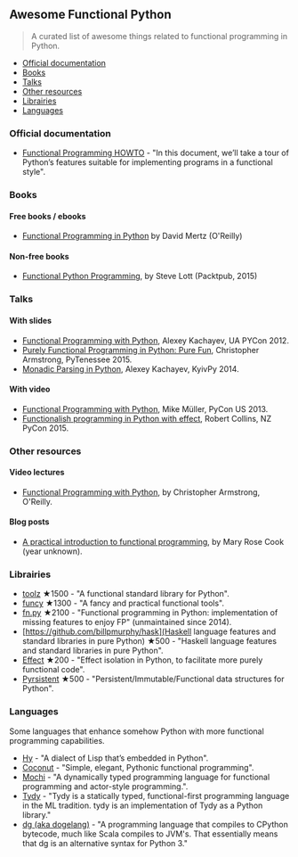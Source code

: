 ## Awesome Functional Python

> A curated list of awesome things related to functional programming in Python.

- [Official documentation](#official-documentation)
- [Books](#books)
- [Talks](#talks)
- [Other resources](#other-resources)
- [Librairies](#librairies)
- [Languages](#languages)


### Official documentation

- [Functional Programming HOWTO](https://docs.python.org/3/howto/functional.html) - "In this document, we’ll take a tour of Python’s features suitable for implementing programs in a functional style".


### Books

#### Free books / ebooks

- [Functional Programming in Python](http://www.oreilly.com/programming/free/files/functional-programming-python.pdf) by David Mertz (O'Reilly)

#### Non-free books

- [Functional Python Programming](https://www.packtpub.com/application-development/functional-python-programming), by Steve Lott (Packtpub, 2015)


### Talks

#### With slides

- [Functional Programming with Python](http://kachayev.github.io/talks/uapycon2012/), Alexey Kachayev, UA PYCon 2012.
- [Purely Functional Programming in Python: Pure Fun](https://speakerdeck.com/radix/purely-functional-programming-in-python-pure-fun), Christopher Armstrong, PyTenessee 2015.
- [Monadic Parsing in Python](https://speakerdeck.com/kachayev/monadic-parsing-in-python), Alexey Kachayev, KyivPy 2014.

#### With video

- [Functional Programming with Python](https://www.youtube.com/watch?v=Ta1bAMOMFOI), Mike Müller, PyCon US 2013.
- [Functionalish programming in Python with effect](https://www.youtube.com/watch?v=fM5d_2BS6FY), Robert Collins, NZ PyCon 2015.

### Other resources

#### Video lectures

- [Functional Programming with Python](http://shop.oreilly.com/product/0636920042778.do), by Christopher Armstrong, O'Reilly.

#### Blog posts

- [A practical introduction to functional programming](https://maryrosecook.com/blog/post/a-practical-introduction-to-functional-programming), by Mary Rose Cook (year unknown).


### Librairies

- [toolz](https://github.com/pytoolz/toolz) ★1500 - "A functional standard library for Python".
- [funcy](https://github.com/suor/funcy/) ★1300 - "A fancy and practical functional tools".
- [fn.py](https://github.com/kachayev/fn.py) ★2100 - "Functional programming in Python: implementation of missing features to enjoy FP" (unmaintained since 2014).
- [https://github.com/billpmurphy/hask](Haskell language features and standard libraries in pure Python) ★500 - "Haskell language features and standard libraries in pure Python".
- [Effect](https://github.com/python-effect/effect) ★200 - "Effect isolation in Python, to facilitate more purely functional code".
- [Pyrsistent](https://github.com/tobgu/pyrsistent) ★500 - "Persistent/Immutable/Functional data structures for Python". 


### Languages

Some languages that enhance somehow Python with more functional programming capabilities.

- [Hy](http://docs.hylang.org/en/latest/) - "A dialect of Lisp that’s embedded in Python".
- [Coconut](http://coconut-lang.org/) - "Simple, elegant, Pythonic functional programming".
- [Mochi](https://github.com/i2y/mochi) - "A dynamically typed programming language for functional programming and actor-style programming.".
- [Tydy](https://github.com/cyrus-/tydy) - "Tydy is a statically typed, functional-first programming language in the ML tradition. tydy is an implementation of Tydy as a Python library."
- [dg (aka dogelang)](https://pyos.github.io/dg/) - "A programming language that compiles to CPython bytecode, much like Scala compiles to JVM's. That essentially means that dg is an alternative syntax for Python 3."
